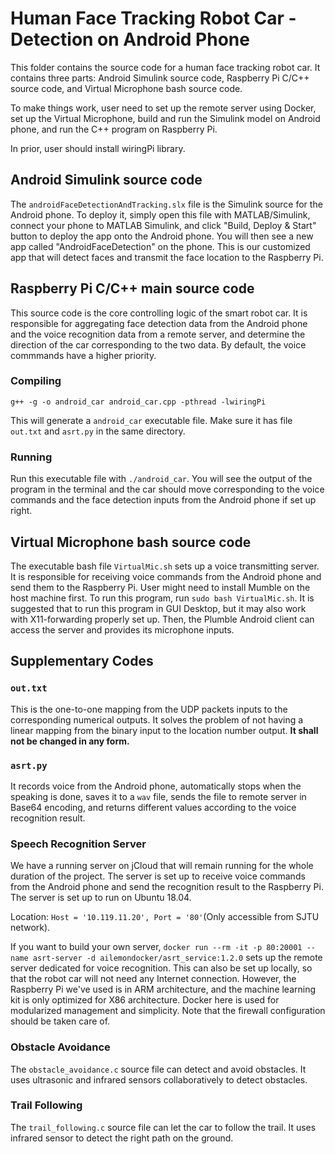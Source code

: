 # Human Face Tracking Robot Car - Detection on Android Phone

This folder contains the source code for a human face tracking robot car. It contains three parts: Android Simulink source code, Raspberry Pi C/C++ source code, and Virtual Microphone bash source code.

To make things work, user need to set up the remote server using Docker, set up the Virtual Microphone, build and run the Simulink model on Android phone, and run the C++ program on Raspberry Pi. 

In prior, user should install wiringPi library.

## Android Simulink source code

The `androidFaceDetectionAndTracking.slx` file is the Simulink source for the Android phone. To deploy it, simply open this file with MATLAB/Simulink, connect your phone to MATLAB Simulink, and click "Build, Deploy & Start" button to deploy the app onto the Android phone. You will then see a new app called "AndroidFaceDetection" on the phone. This is our customized app that will detect faces and transmit the face location to the Raspberry Pi.

## Raspberry Pi C/C++ main source code

This source code is the core controlling logic of the smart robot car. It is responsible for aggregating face detection data from the Android phone and the voice recognition data from a remote server, and determine the direction of the car corresponding to the two data. By default, the voice commmands have a higher priority.

### Compiling

`g++ -g -o android_car android_car.cpp -pthread -lwiringPi`

This will generate a `android_car` executable file. Make sure it has file `out.txt` and `asrt.py` in the same directory.

### Running

Run this executable file with `./android_car`. You will see the output of the program in the terminal and the car should move corresponding to the voice commands and the face detection inputs from the Android phone if set up right.

## Virtual Microphone bash source code

The executable bash file `VirtualMic.sh` sets up a voice transmitting server. It is responsible for receiving voice commands from the Android phone and send them to the Raspberry Pi. User might need to install Mumble on the host machine first. To run this program, run `sudo bash VirtualMic.sh`. It is suggested that to run this program in GUI Desktop, but it may also work with X11-forwarding properly set up. Then, the Plumble Android client can access the server and provides its microphone inputs.

## Supplementary Codes

### `out.txt`

This is the one-to-one mapping from the UDP packets inputs to the corresponding numerical outputs. It solves the problem of not having a linear mapping from the binary input to the location number output. **It shall not be changed in any form.**

### `asrt.py`

It records voice from the Android phone, automatically stops when the speaking is done, saves it to a `wav` file, sends the file to remote server in Base64 encoding, and returns different values according to the voice recognition result.

### Speech Recognition Server

We have a running server on jCloud that will remain running for the whole duration of the project. The server is set up to receive voice commands from the Android phone and send the recognition result to the Raspberry Pi. The server is set up to run on Ubuntu 18.04. 

Location: `Host = '10.119.11.20', Port = '80'`(Only accessible from SJTU network).

If you want to build your own server, `docker run --rm -it -p 80:20001 --name asrt-server -d ailemondocker/asrt_service:1.2.0` sets up the remote server dedicated for voice recognition. This can also be set up locally, so that the robot car will not need any Internet connection. However, the Raspberry Pi we've used is in ARM architecture, and the machine learning kit is only optimized for X86 architecture. Docker here is used for modularized management and simplicity. Note that the firewall configuration should be taken care of.

### Obstacle Avoidance

The `obstacle_avoidance.c` source file can detect and avoid obstacles. It uses ultrasonic and infrared sensors collaboratively to detect obstacles.

### Trail Following

The `trail_following.c` source file can let the car to follow the trail. It uses infrared sensor to detect the right path on the ground.